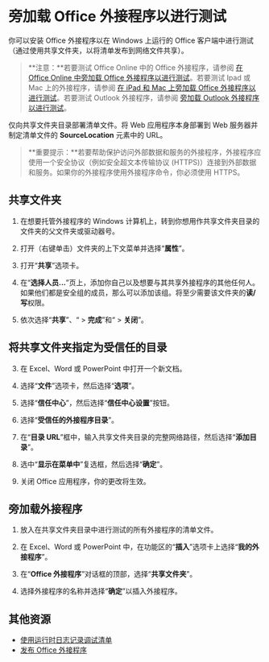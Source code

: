 
# <a name="sideload-office-add-ins-for-testing"></a>旁加载 Office 外接程序以进行测试

你可以安装 Office 外接程序以在 Windows 上运行的 Office 客户端中进行测试（通过使用共享文件夹，以将清单发布到网络文件共享）。 

>**注意：**若要测试 Office Online 中的 Office 外接程序，请参阅 [在 Office Online 中旁加载 Office 外接程序以进行测试](sideload-office-add-ins-for-testing.md)。若要测试 Ipad 或 Mac 上的外接程序，请参阅 [在 iPad 和 Mac 上旁加载 Office 外接程序以进行测试](sideload-an-office-add-in-on-ipad-and-mac.md )。若要测试 Outlook 外接程序，请参阅 [旁加载 Outlook 外接程序以进行测试](sideload-outlook-add-ins-for-testing.md )。

仅向共享文件夹目录部署清单文件。将 Web 应用程序本身部署到 Web 服务器并制定清单文件的 **SourceLocation** 元素中的 URL。

 >**重要提示：**若要帮助保护访问外部数据和服务的外接程序，外接程序应使用一个安全协议（例如安全超文本传输协议 (HTTPS)）连接到外部数据和服务。如果你的外接程序使用外接程序命令，你必须使用 HTTPS。

## <a name="share-a-folder"></a>共享文件夹

1. 在想要托管外接程序的 Windows 计算机上，转到你想用作共享文件夹目录的文件夹的父文件夹或驱动器号。

2. 打开（右键单击）文件夹的上下文菜单并选择“**属性**”。

3. 打开“**共享**”选项卡。

4. 在“**选择人员...**”页上，添加你自己以及想要与其共享外接程序的其他任何人。如果他们都是安全组的成员，那么可以添加该组。将至少需要该文件夹的**读/写**权限。 

5. 依次选择“**共享**”、“ > **完成**”和“ > **关闭**”。

## <a name="specify-the-shared-folder-as-a-trusted-catalog"></a>将共享文件夹指定为受信任的目录

      
3. 在 Excel、Word 或 PowerPoint 中打开一个新文档。
    
4. 选择“**文件**”选项卡，然后选择“**选项**”。
    
5. 选择“**信任中心**”，然后选择“**信任中心设置**”按钮。
    
6. 选择“**受信任的外接程序目录**”。
    
7. 在“**目录 URL**”框中，输入共享文件夹目录的完整网络路径，然后选择“**添加目录**”。
    
8. 选中“**显示在菜单中**”复选框，然后选择“**确定**”。

9. 关闭 Office 应用程序，你的更改将生效。
    
## <a name="sideload-your-add-in"></a>旁加载外接程序


1. 放入在共享文件夹目录中进行测试的所有外接程序的清单文件。

2. 在 Excel、Word 或 PowerPoint 中，在功能区的“**插入**”选项卡上选择“**我的外接程序**”。

3. 在“**Office 外接程序**”对话框的顶部，选择“**共享文件夹**”。

4. 选择外接程序的名称并选择“**确定**”以插入外接程序。


## <a name="additional-resources"></a>其他资源

- [使用运行时日志记录调试清单](../develop/use-runtime-logging-to-debug-manifest.md)
- [发布 Office 外接程序](../publish/publish.md)
    
